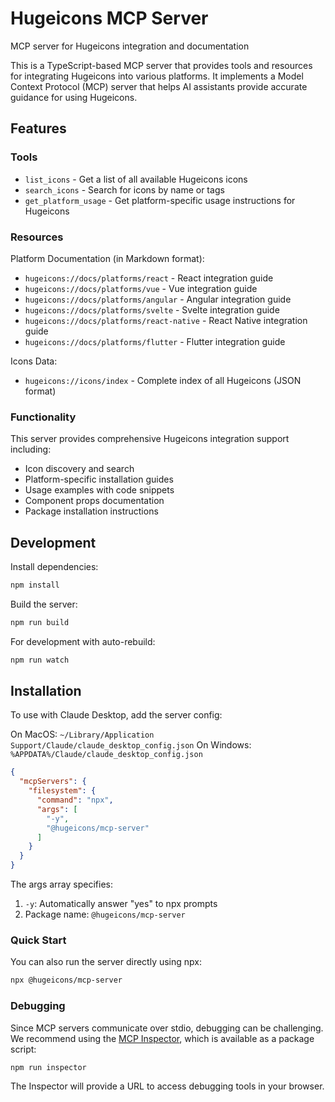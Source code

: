 # Hugeicons MCP Server

MCP server for Hugeicons integration and documentation

This is a TypeScript-based MCP server that provides tools and resources for integrating Hugeicons into various platforms. It implements a Model Context Protocol (MCP) server that helps AI assistants provide accurate guidance for using Hugeicons.

## Features

### Tools

- `list_icons` - Get a list of all available Hugeicons icons
- `search_icons` - Search for icons by name or tags
- `get_platform_usage` - Get platform-specific usage instructions for Hugeicons

### Resources

Platform Documentation (in Markdown format):
- `hugeicons://docs/platforms/react` - React integration guide
- `hugeicons://docs/platforms/vue` - Vue integration guide
- `hugeicons://docs/platforms/angular` - Angular integration guide
- `hugeicons://docs/platforms/svelte` - Svelte integration guide
- `hugeicons://docs/platforms/react-native` - React Native integration guide
- `hugeicons://docs/platforms/flutter` - Flutter integration guide

Icons Data:
- `hugeicons://icons/index` - Complete index of all Hugeicons (JSON format)

### Functionality

This server provides comprehensive Hugeicons integration support including:
- Icon discovery and search
- Platform-specific installation guides
- Usage examples with code snippets
- Component props documentation
- Package installation instructions

## Development

Install dependencies:
```bash
npm install
```

Build the server:
```bash
npm run build
```

For development with auto-rebuild:
```bash
npm run watch
```

## Installation

To use with Claude Desktop, add the server config:

On MacOS: `~/Library/Application Support/Claude/claude_desktop_config.json`
On Windows: `%APPDATA%/Claude/claude_desktop_config.json`

```json
{
  "mcpServers": {
    "filesystem": {
      "command": "npx",
      "args": [
        "-y",
        "@hugeicons/mcp-server"
      ]
    }
  }
}
```

The args array specifies:
1. `-y`: Automatically answer "yes" to npx prompts
2. Package name: `@hugeicons/mcp-server`

### Quick Start

You can also run the server directly using npx:

```bash
npx @hugeicons/mcp-server
```

### Debugging

Since MCP servers communicate over stdio, debugging can be challenging. We recommend using the [MCP Inspector](https://github.com/modelcontextprotocol/inspector), which is available as a package script:

```bash
npm run inspector
```

The Inspector will provide a URL to access debugging tools in your browser.